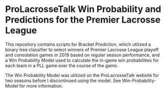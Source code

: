 # ProLacrosseTalk Win Probability and Predictions for the Premier Lacrosse League

This repository contains scripts for Bracket Prediction, which utilized a binary tree classifier to select winners of Premier Lacrosse League playoff and consolation games in 2019 based on regular season performance, and a Win Probability Model used to calculate the in-game win probabilities for each team in a PLL game over the course of the game.

The Win Probability Model was utilized on the ProLacrosseTalk website for two seasons before I discontinued using the model. See Win-Probability-Model for more information.
